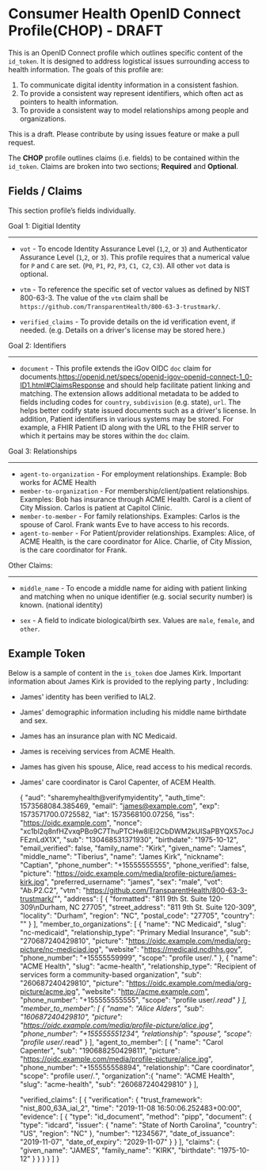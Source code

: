 # Consumer Health OpenID Connect Profile(CHOP) - DRAFT

This is an OpenID Connect profile which outlines specific content of the `id_token`. It is designed to address logistical issues surrounding access to health information. The goals of this profile are:

1. To communicate digital identity information in a consistent fashion.
2. To provide a consistent way represent identifiers, which often act as pointers to health information. 
3. To provide a consistent way to model relationships among people and organizations.

This is a draft. Please contribute by using issues feature or make a pull request.

The **CHOP** profile outlines claims (i.e. fields) to be contained within the `id_token`.  Claims are broken into two sections; **Required** and **Optional**.


Fields / Claims
---------------

This section profile’s fields individually.


Goal 1: Digitial Identity
________________________

* `vot` - To  encode Identity Assurance Level (`1`,`2`, or `3`) and  Authenticator Assurance Level (`1`,`2`, or `3`).  This profile requires that a numerical value for `P` and `C` are set.  (`P0`, `P1`, `P2`, `P3`, `C1`,` C2`, `C3`).  All other `vot` data is optional.

* `vtm` - To reference the  specific set of vector values as defined by NIST 800-63-3.  The value of the `vtm`  claim shall be `https://github.com/TransparentHealth/800-63-3-trustmark/`.

* `verified_claims` - To provide details on the id verification event, if needed. (e.g. Details on a driver's license may be stored here.)

Goal 2: Identifiers
___________________


* `document` - This profile extends the iGov OIDC `doc` claim for documents.https://openid.net/specs/openid-igov-openid-connect-1_0-ID1.html#ClaimsResponse and should help facilitate patient linking and matching. The extension allows additional metadata to be added to fields including codes for `country`, `subdivision` (e.g. state), `url`. The helps better codify state issued documents such as a driver's license. In addition, Patient identifiers in various systems may be stored. For example, a FHIR Patient ID along with the URL to the FHIR server to which it pertains may be stores within the `doc` claim.

Goal 3: Relationships
_____________________

* `agent-to-organization` - For employment relationships. Example: Bob works for ACME Health
* `member-to-organization` - For membership/client/patient relationships. Examples: Bob has insurance through ACME Health. Carol is a client of City Mission. Carlos is patient at Capitol Clinic.  
* `member-to-member` - For family relationships. Examples: Carlos is the spouse of Carol. Frank wants Eve to have access to his records. 
* `agent-to-member` - For Patient/provider relationships. Examples:  Alice, of ACME Health, is the care coordinator for Alice.  Charlie, of City Mission, is the care coordinator for Frank. 

Other Claims:
____________

* `middle_name` - To encode a middle name for aiding with patient linking and matching when no unique identifier (e.g. social security number) is known. (national identity)

* `sex` - A field to indicate biological/birth sex.  Values are `male`, `female`, and `other`.


Example Token
-------------


Below is a sample of content in the `is_token` doe James Kirk.  Important information about James Kirk is provided to the replying party , Including:

* James' identity has been verified to IAL2.
* James' demographic information including his middle name birthdate and sex.
* James has an insurance plan with NC Medicaid.
* James is receiving services from ACME Health.
* James has given his spouse, Alice, read access to his medical records.
* James' care coordinator is Carol Capenter, of ACEM Health.



    {
    "aud": "sharemyhealth@verifymyidentity",
    "auth_time": 1573568084.385469,
    "email": "james@example.com",
    "exp": 1573571700.0725582,
    "iat": 1573568100.07256,
    "iss": "https://oidc.example.com",
    "nonce": "xc1bl2q8nfHZvxqPBo9C7ThuPTCHw8lEI2CbDWM2kUISaPBYQX57ocJFEznLdX1X",
    "sub": "130468531371930",
    "birthdate": "1975-10-12",
    "email_verified": false,
    "family_name": "Kirk",
    "given_name": "James",
    "middle_name": "Tiberius",
    "name": "James Kirk",
    "nickname": "Captian",
    "phone_number": "+15555555555",
    "phone_verified": false,
    "picture": "https://oidc.example.com/media/profile-picture/james-kirk.jpg",
    "preferred_username": "james",
    "sex": "male",
    "vot": "Ab.P2.C2",
    "vtm": "https://github.com/TransparentHealth/800-63-3-trustmark/"",
    "address": [
        {
            "formatted": "811 9th St. Suite 120-309\nDurham, NC 27705",
            "street_address": "811 9th St. Suite 120-309",
            "locality": "Durham",
            "region": "NC",
            "postal_code": "27705",
            "country": ""
        }
    ],
    "member_to_organizations": [ 
       {
        "name": "NC Medicaid",
        "slug": "nc-medicaid",
        "relationship_type": "Primary Medial Insurance",
        "sub": "270687240429810",
        "picture": "https://oidc.example.com/media/org-picture/nc-mediciad.jpg",
        "website": "https://medicaid.ncdhhs.gov",
        "phone_number": "+15555559999",
        "scope": "profile user/*.*"
    },
    {
        "name": "ACME Health",
        "slug": "acme-health",
        "relationship_type": "Recipient of services form a community-based organization",
        "sub": "260687240429810",
        "picture": "https://oidc.example.com/media/org-picture/acme.jpg",
        "website": "http://acme.example.com",
        "phone_number": "+155555555555",
        "scope": "profile user/*.read"
    }
    ],
    "member_to_member": [
    {
        "name": "Alice Alders",
        "sub": "160687240429810",
        "picture":  "https://oidc.example.com/media/profile-picture/alice.jpg",
        "phone_number": "+155555551234",
        "relationship": "spouse",
        "scope": "profile user/*.read"
    }
    ],
    "agent_to_member": [
    {
        "name": "Carol Capenter",
        "sub": "190688250429811",
        "picture":  "https://oidc.example.com/media/profile-picture/alice.jpg",
        "phone_number": "+155555558894",
        "relationship": "Care coordinator",
        "scope": "profile user/*.*",
        "organization":{
            "name": "ACME Health",
            "slug": "acme-health",
           "sub": "260687240429810"
        }
    ],  
    
    "verified_claims": [
        {
            "verification": {
                "trust_framework": "nist_800_63A_ial_2",
                "time": "2019-11-08 16:50:06.252483+00:00",
                "evidence": [
                    {
                        "type": "id_document",
                        "method": "pipp",
                        "document": {
                            "type": "idcard",
                            "issuer": {
                                "name": "State of North Carolina",
                                "country": "US",
                                "region": "NC"
                            },
                            "number": "1234567",
                            "date_of_issuance": "2019-11-07",
                            "date_of_expiry": "2029-11-07"
                        }
                    }
                ],
                "claims": {
                    "given_name": "JAMES",
                    "family_name": "KIRK",
                    "birthdate": "1975-10-12"
                }
            }
        }
        }
    ]
    }
